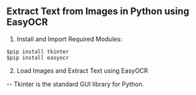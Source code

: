 ## Extract Text from Images in Python using EasyOCR

1. Install and Import Required Modules:

```
$pip install tkinter
$pip install easyocr

```
2. Load Images and Extract Text using EasyOCR

-- Tkinter is the standard GUI library for Python.
